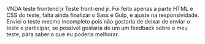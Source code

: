 VNDA teste frontend jr
Teste front-end jr. 
Foi feito apenas a parte HTML e CSS do teste, falta ainda finalizar o Sass e Gulp, e ajuste na responsividade.
Enviei o teste mesmo incompleto pois não gostaria de deixar de enviar o teste e participar, se possível gostaria de um um feedback sobre o meu teste, para saber o que eu poderia melhorar.
